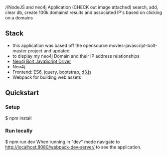 //NodeJS and neo4j Application (CHECK out image attached)
search, add, clear db, create 100k domains!
results and associated IP's based on clicking on a domains

## Stack
* this application was based off the opensource movies-javascript-bolt-master project and updated 
* to display my neo4j Domain and their IP address relationships
* [Neo4j Bolt JavaScript Driver](https://github.com/neo4j/neo4j-javascript-driver)
* Neo4j
* Frontend: ES6, jquery, bootstrap, [d3.js](http://d3js.org/)
* Webpack for building web assets

## Quickstart

### Setup
$ npm install

### Run locally
$ npm run dev
When running in "dev" mode navigate to [http://localhost:8080/webpack-dev-server/](http://localhost:8080/webpack-dev-server/) to see the application.
